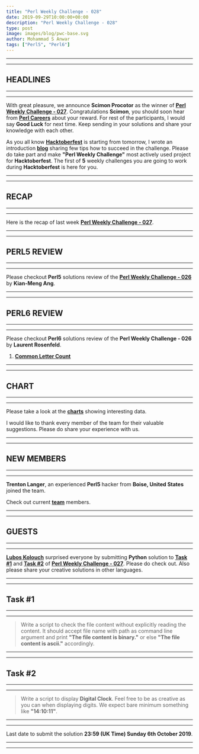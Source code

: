 ```yaml
---
title: "Perl Weekly Challenge - 028"
date: 2019-09-29T10:00:00+00:00
description: "Perl Weekly Challenge - 028"
type: post
image: images/blog/pwc-base.svg
author: Mohammad S Anwar
tags: ["Perl5", "Perl6"]
---
```

***
***

## HEADLINES

***
***

With great pleasure, we announce **Scimon Procotor** as the winner of [**Perl Weekly Challenge - 027**](/blog/perl-weekly-challenge-027). Congratulations **Scimon**, you should soon hear from **[Perl Careers](https://perl.careers/)** about your reward. For rest of the participants, I would say **Good Luck** for next time. Keep sending in your solutions and share your knowledge with each other.

As you all know [**Hacktoberfest**](https://hacktoberfest.digitalocean.com/) is starting from tomorrow, I wrote an introduction [**blog**](http://blogs.perl.org/users/mohammad_s_anwar/2019/09/hacktoberfest-with-perl-weekly-challenge.html) sharing few tips how to succeed in the challenge. Please do take part and make **"Perl Weekly Challenge"** most actively used project for **Hacktoberfest**. The first of **5** weekly challenges you are going to work during **Hacktoberfest** is here for you.

***
***

## RECAP

***
***

Here is the recap of last week [**Perl Weekly Challenge - 027**](/blog/recap-challenge-027).

***
***

## PERL5 REVIEW

***
***

Please checkout **Perl5** solutions review of the [**Perl Weekly Challenge - 026**](/blog/review-challenge-026) by **Kian-Meng Ang**.

***
***

## PERL6 REVIEW

***
***

Please checkout **Perl6** solutions review of the **Perl Weekly Challenge - 026** by **Laurent Rosenfeld**.

1) [**Common Letter Count**](https://github.com/LaurentRosenfeld/Perl-6-Miscellaneous/blob/master/Challenges-in-Perl6/common-letter-count.md)

***
***

## CHART

***
***

Please take a look at the [**charts**](/chart) showing interesting data.

I would like to thank every member of the team for their valuable suggestions. Please do share your experience with us.

***
***

## NEW MEMBERS

***
***

**Trenton Langer**, an experienced **Perl5** hacker from **Boise, United States** joined the team.

Check out current [**team**](/team) members.

***
***

## GUESTS

***
***

[**Lubos Kolouch**](https://perlweeklychallenge.org/blog/meet-the-champion-024) surprised everyone by submitting **Python** solution to [**Task #1**](https://github.com/manwar/perlweeklychallenge-club/blob/master/challenge-027/lubos-kolouch/python/ch27_1.py) and [**Task #2**](https://github.com/manwar/perlweeklychallenge-club/blob/master/challenge-027/lubos-kolouch/python/ch27_2.py) of [**Perl Weekly Challenge - 027**](https://perlweeklychallenge.org/blog/perl-weekly-challenge-027/). Please do check out. Also please share your creative solutions in other languages.

***
***

## Task #1

***
***

> Write a script to check the file content without explicitly reading the content. It should accept file name with path as command line argument and print **"The file content is binary."** or else **"The file content is ascii."** accordingly.

***
***

## Task #2

***
***

> Write a script to display **Digital Clock**. Feel free to be as creative as you can when displaying digits. We expect bare minimum something like **"14:10:11"**.

***
***

Last date to submit the solution **23:59 (UK Time) Sunday 6th October 2019**.

***
***
